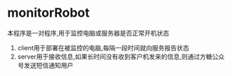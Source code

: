 # monitorRobot
本程序是一对程序,用于监控电脑或服务器是否正常开机状态
1. client用于部署在被监控的电脑,每隔一段时间就向服务报告状态
2. server用于接收信息,如果长时间没有收到客户机发来的信息,则通过方糖公众号发送短信通知用户

